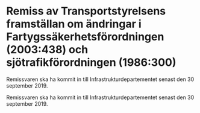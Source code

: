 # Remiss av Transportstyrelsens framställan om ändringar i Fartygssäkerhetsförordningen (2003:438) och sjötrafikförordningen (1986:300)

Remissvaren ska ha kommit in till Infrastrukturdepartementet senast den 30 september 2019.

Remissvaren ska ha kommit in till Infrastrukturdepartementet senast den 30 september 2019.
